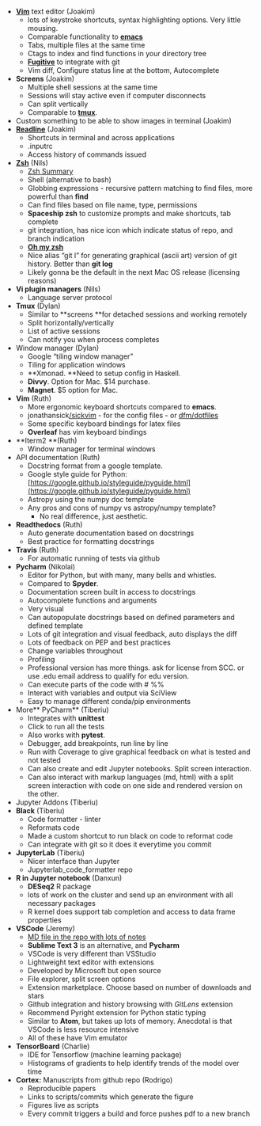 *   **[Vim](https://en.wikipedia.org/wiki/Vim_(text_editor))** text editor (Joakim)	
    *   lots of keystroke shortcuts, syntax highlighting options. Very little mousing.
    *   Comparable functionality to **[emacs](https://www.gnu.org/software/emacs/)**
    *   Tabs, multiple files at the same time
    *   Ctags to index and find functions in your directory tree
    *   **[Fugitive](https://github.com/tpope/vim-fugitive)** to integrate with git
    *   Vim diff, Configure status line at the bottom, Autocomplete
*   **Screens** (Joakim)
    *   Multiple shell sessions at the same time
    *   Sessions will stay active even if computer disconnects 
    *   Can split vertically
    *   Comparable to **[tmux](https://en.wikipedia.org/wiki/Tmux)**.
*   Custom something to be able to show images in terminal (Joakim)
*   **[Readline](https://en.wikipedia.org/wiki/GNU_Readline)** (Joakim)
    *   Shortcuts in terminal and across applications
    *   .inputrc
    *   Access history of commands issued
*   **[Zsh](https://en.wikipedia.org/wiki/Z_shell)** (Nils)
    * [Zsh Summary](https://github.com/flatironinstitute/learn-sciware-dev/blob/master/03_ToolsWorkflows/zsh_wentzell.md)
    *   Shell (alternative to bash)
    *   Globbing expressions - recursive pattern matching to find files, more powerful than **find**
    *   Can find files based on file name, type, permissions
    *   **Spaceship zsh** to customize prompts and make shortcuts, tab complete
    *   git integration, has nice icon which indicate status of repo, and branch indication
    *   **[Oh my zsh](https://ohmyz.sh/)**
    *   Nice alias “git l” for generating graphical (ascii art) version of git history. Better than **git log**
    *   Likely gonna be the default in the next Mac OS release (licensing reasons)
*   **Vi plugin managers** (Nils)
    *   Language server protocol 
*   **Tmux** (Dylan)
    *   Similar to **screens **for detached sessions and working remotely
    *   Split horizontally/vertically
    *   List of active sessions
    *   Can notify you when process completes
*   Window manager (Dylan)
    *   Google “tiling window manager”
    *   Tiling for application windows
    *   **Xmonad. **Need to setup config in Haskell. 
    *   **Divvy**. Option for Mac. $14 purchase.
    *   **Magnet**. $5 option for Mac.
*   **Vim** (Ruth)
    *   More ergonomic keyboard shortcuts compared to **emacs**.
    *   jonathansick[/sickvim](https://github.com/jonathansick/sickvim) - for the config files - or [dfm/dotfiles](https://github.com/dfm/dotfiles/tree/master/neovim)
    *   Some specific keyboard bindings for latex files
    *   **Overleaf** has vim keyboard bindings 
*   **Iterm2 **(Ruth)
    *   Window manager for terminal windows
*   API documentation (Ruth)
    *   Docstring format from a google template. 
    *   Google style guide for Python: [https://google.github.io/styleguide/pyguide.html](https://google.github.io/styleguide/pyguide.html)
    *   Astropy using the numpy doc template
    *   Any pros and cons of numpy vs astropy/numpy template?
        *   No real difference, just aesthetic.
*   **Readthedocs** (Ruth)
    *   Auto generate documentation based on docstrings
    *   Best practice for formatting docstrings
*   **Travis** (Ruth)
    *   For automatic running of tests via github
*   **Pycharm** (Nikolai)
    *   Editor for Python, but with many, many bells and whistles.
    *   Compared to **Spyder**.
    *   Documentation screen built in access to docstrings
    *   Autocomplete functions and arguments
    *   Very visual
    *   Can autopopulate docstrings based on defined parameters and defined template
    *   Lots of git integration and visual feedback, auto displays the diff
    *   Lots of feedback on PEP and best practices
    *   Change variables throughout 
    *   Profiling
    *   Professional version has more things. ask for license from SCC. or use .edu email address to qualify for edu version.
    *   Can execute parts of the code with # %%
    *   Interact with variables and output via SciView
    *   Easy to manage different conda/pip environments
*   More** PyCharm** (Tiberiu)
    *   Integrates with **unittest**
    *   Click to run all the tests
    *   Also works with **pytest**.
    *   Debugger, add breakpoints, run line by line
    *   Run with Coverage to give graphical feedback on what is tested and not tested
    *   Can also create and edit Jupyter notebooks. Split screen interaction.
    *   Can also interact with markup languages (md, html) with a split screen interaction with code on one side and rendered version on the other.
*   Jupyter Addons (Tiberiu)
*   **Black** (Tiberiu)
    *   Code formatter - linter
    *   Reformats code 
    *   Made a custom shortcut to run black on code to reformat code
    *   Can integrate with git so it does it everytime you commit
*   **JupyterLab** (Tiberiu)
    *   Nicer interface than Jupyter
    *   Jupyterlab_code_formatter repo <add link>
*   **R in Jupyter notebook** (Danxun)
    *   **DESeq2** R package
    *   lots of work on the cluster and send up an environment with all necessary packages
    *   R kernel does support tab completion and access to data frame properties
*   **VSCode** (Jeremy)
    *   [MD file in the repo with lots of notes](https://github.com/flatironinstitute/learn-sciware-dev/blob/master/03_ToolsWorkflows/vscode/vscode_magland.md)
    *   **Sublime Text 3** is an alternative, and **Pycharm**
    *   VSCode is very different than VSStudio
    *   Lightweight text editor with extensions
    *   Developed by Microsoft but open source
    *   File explorer, split screen options
    *   Extension marketplace. Choose based on number of downloads and stars
    *   Github integration and history browsing with _GitLens_ extension
    *   Recommend Pyright extension for Python static typing
    *   Similar to **Atom**, but takes up lots of memory. Anecdotal is that VSCode is less resource intensive
    *   All of these have Vim emulator
*   **TensorBoard** (Charlie)
    *   IDE for Tensorflow (machine learning package) 
    *   Histograms of gradients to help identify trends of the model over time
*   **Cortex:** Manuscripts from github repo (Rodrigo)
    *   Reproducible papers
    *   Links to scripts/commits which generate the figure
    *   Figures live as scripts
    *   Every commit triggers a build and force pushes pdf to a new branch

